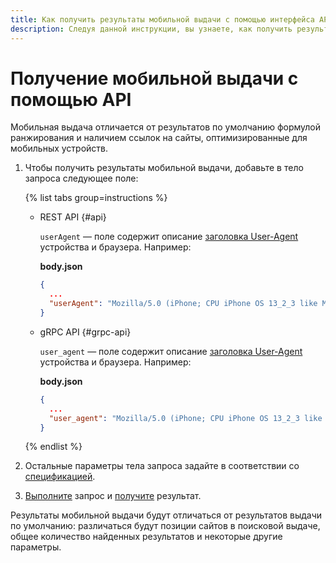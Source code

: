 ```yaml
---
title: Как получить результаты мобильной выдачи с помощью интерфейса API сервиса {{ search-api-full-name }}
description: Следуя данной инструкции, вы узнаете, как получить результаты мобильной выдачи с помощью интерфейса API сервиса {{ search-api-name }}.
---
```


# Получение мобильной выдачи с помощью API

Мобильная выдача отличается от результатов по умолчанию формулой ранжирования и наличием ссылок на сайты, оптимизированные для мобильных устройств.

1. Чтобы получить результаты мобильной выдачи, добавьте в тело запроса следующее поле:

    {% list tabs group=instructions %}

    - REST API {#api}

      `userAgent` — поле содержит описание [заголовка User-Agent](https://en.wikipedia.org/wiki/User-Agent_header) устройства и браузера. Например:

      **body.json**

      ```json
      {
        ...
        "userAgent": "Mozilla/5.0 (iPhone; CPU iPhone OS 13_2_3 like Mac OS X) AppleWebKit/605.1.15 (KHTML, like Gecko) Version/13.0.3 Mobile/15E148 Safari/604.1"
      }
      ```

    - gRPC API {#grpc-api}

      `user_agent` — поле содержит описание [заголовка User-Agent](https://en.wikipedia.org/wiki/User-Agent_header) устройства и браузера. Например:

      **body.json**

      ```json
      {
        ...
        "user_agent": "Mozilla/5.0 (iPhone; CPU iPhone OS 13_2_3 like Mac OS X) AppleWebKit/605.1.15 (KHTML, like Gecko) Version/13.0.3 Mobile/15E148 Safari/604.1"
      }
      ```

    {% endlist %}

1. Остальные параметры тела запроса задайте в соответствии со [спецификацией](../concepts/web-search.md#parameters).
1. [Выполните](./web-search.md#form-request) запрос и [получите](./web-search.md#get-response) результат.

Результаты мобильной выдачи будут отличаться от результатов выдачи по умолчанию: различаться будут позиции сайтов в поисковой выдаче, общее количество найденных результатов и некоторые другие параметры.